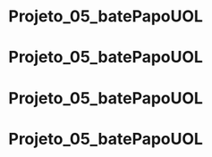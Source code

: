 # Projeto_05_batePapoUOL
# Projeto_05_batePapoUOL
# Projeto_05_batePapoUOL
# Projeto_05_batePapoUOL
